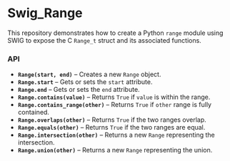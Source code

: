 # Swig_Range
This repository demonstrates how to create a Python `range` module using SWIG to expose the C `Range_t` struct and its associated functions.  

### API  

- **`Range(start, end)`** – Creates a new `Range` object.  
- **`Range.start`** – Gets or sets the `start` attribute.  
- **`Range.end`** – Gets or sets the `end` attribute.  
- **`Range.contains(value)`** – Returns `True` if `value` is within the range.  
- **`Range.contains_range(other)`** – Returns `True` if `other` range is fully contained.  
- **`Range.overlaps(other)`** – Returns `True` if the two ranges overlap.  
- **`Range.equals(other)`** – Returns `True` if the two ranges are equal.  
- **`Range.intersection(other)`** – Returns a new `Range` representing the intersection.  
- **`Range.union(other)`** – Returns a new `Range` representing the union.

